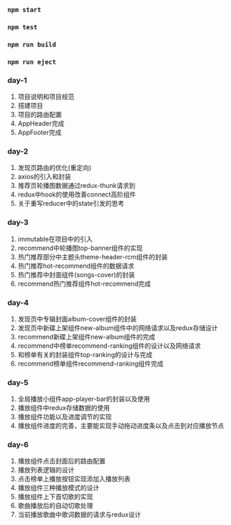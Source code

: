 

### `npm start`



### `npm test`



### `npm run build`


### `npm run eject`

### day-1
1. 项目说明和项目规范
2. 搭建项目
3. 项目的路由配置
4. AppHeader完成
5. AppFooter完成

### day-2
1. 发现页路由的优化(重定向)
2. axios的引入和封装
3. 推荐页轮播图数据通过redux-thunk请求到
4. redux中hook的使用改善connect高阶组件
5. 关于重写reducer中的state引发的思考

### day-3
1. immutable在项目中的引入
2. recommend中轮播图top-banner组件的实现
3. 热门推荐部分中主题头theme-header-rcm组件的封装
4. 热门推荐hot-recommend组件的数据请求
5. 热门推荐中封面组件(songs-cover)的封装
6. recommend热门推荐组件hot-recommend完成

### day-4
1. 发现页中专辑封面album-cover组件的封装
2. 发现页中新碟上架组件new-album组件中的网络请求以及redux存储设计
3. recommend新碟上架组件new-album组件的完成
4. recommend中榜单recommend-ranking组件的设计以及网络请求
5. 和榜单有关的封装组件top-ranking的设计与完成
6. recommend榜单组件recommend-ranking组件完成

### day-5
1. 全局播放小组件app-player-bar的封装以及使用
2. 播放组件中redux存储数据的使用
3. 播放组件功能以及进度调节的实现
4. 播放组件进度的完善，主要能实现手动拖动进度条以及点击到对应播放节点

### day-6
1. 播放组件点击封面后的路由配置
2. 播放列表逻辑的设计
3. 点击榜单上播放按钮实现添加入播放列表
4. 播放组件三种播放模式的设计
5. 播放组件上下首切歌的实现
6. 歌曲播放后的自动切歌处理
7. 当前播放歌曲中歌词数据的请求与redux设计